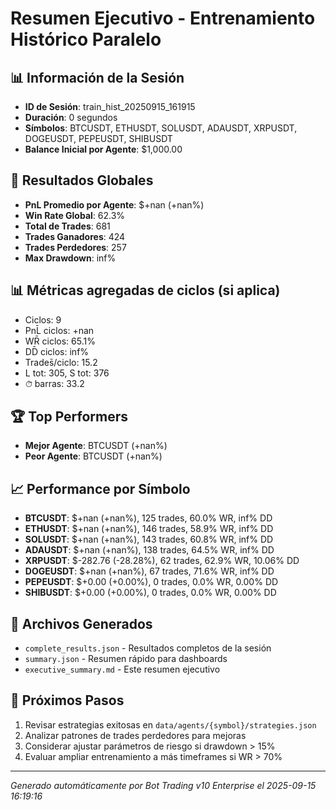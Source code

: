 # Resumen Ejecutivo - Entrenamiento Histórico Paralelo

## 📊 Información de la Sesión
- **ID de Sesión**: train_hist_20250915_161915
- **Duración**: 0 segundos
- **Símbolos**: BTCUSDT, ETHUSDT, SOLUSDT, ADAUSDT, XRPUSDT, DOGEUSDT, PEPEUSDT, SHIBUSDT
- **Balance Inicial por Agente**: $1,000.00

## 🎯 Resultados Globales
- **PnL Promedio por Agente**: $+nan (+nan%)
- **Win Rate Global**: 62.3%
- **Total de Trades**: 681
- **Trades Ganadores**: 424
- **Trades Perdedores**: 257
- **Max Drawdown**: inf%

## 📊 Métricas agregadas de ciclos (si aplica)
- Ciclos: 9
- PnL̄ ciclos: +nan
- WR̄ ciclos: 65.1%
- DD̄ ciclos: inf%
- Trades̄/ciclo: 15.2
- L tot: 305, S tot: 376
- ⏱̄ barras: 33.2


## 🏆 Top Performers
- **Mejor Agente**: BTCUSDT (+nan%)
- **Peor Agente**: BTCUSDT (+nan%)

## 📈 Performance por Símbolo
- **BTCUSDT**: $+nan (+nan%), 125 trades, 60.0% WR, inf% DD
- **ETHUSDT**: $+nan (+nan%), 146 trades, 58.9% WR, inf% DD
- **SOLUSDT**: $+nan (+nan%), 143 trades, 60.8% WR, inf% DD
- **ADAUSDT**: $+nan (+nan%), 138 trades, 64.5% WR, inf% DD
- **XRPUSDT**: $-282.76 (-28.28%), 62 trades, 62.9% WR, 10.06% DD
- **DOGEUSDT**: $+nan (+nan%), 67 trades, 71.6% WR, inf% DD
- **PEPEUSDT**: $+0.00 (+0.00%), 0 trades, 0.0% WR, 0.00% DD
- **SHIBUSDT**: $+0.00 (+0.00%), 0 trades, 0.0% WR, 0.00% DD

## 📁 Archivos Generados
- `complete_results.json` - Resultados completos de la sesión
- `summary.json` - Resumen rápido para dashboards
- `executive_summary.md` - Este resumen ejecutivo

## 🎯 Próximos Pasos
1. Revisar estrategias exitosas en `data/agents/{symbol}/strategies.json`
2. Analizar patrones de trades perdedores para mejoras
3. Considerar ajustar parámetros de riesgo si drawdown > 15%
4. Evaluar ampliar entrenamiento a más timeframes si WR > 70%

---
*Generado automáticamente por Bot Trading v10 Enterprise el 2025-09-15 16:19:16*
